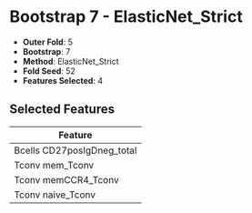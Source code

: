 # Bootstrap 7 - ElasticNet_Strict

- **Outer Fold**: 5
- **Bootstrap**: 7
- **Method**: ElasticNet_Strict
- **Fold Seed**: 52
- **Features Selected**: 4

## Selected Features

| Feature |
|---------|
| Bcells CD27posIgDneg_total |
| Tconv mem_Tconv |
| Tconv memCCR4_Tconv |
| Tconv naive_Tconv |
